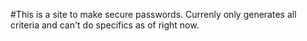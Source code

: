 #This is a site to make secure passwords.
Currenly only generates all criteria and can't do specifics as of right now.
